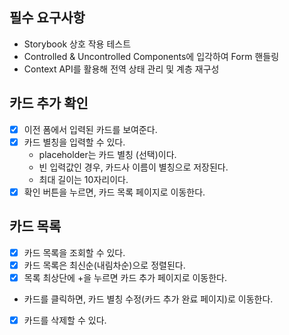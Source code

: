 ## 필수 요구사항

- Storybook 상호 작용 테스트
- Controlled & Uncontrolled Components에 입각하여 Form 핸들링
- Context API를 활용해 전역 상태 관리 및 계층 재구성

## 카드 추가 확인

- [x] 이전 폼에서 입력된 카드를 보여준다.
- [x] 카드 별칭을 입력할 수 있다.
  - placeholder는 카드 별칭 (선택)이다.
  - 빈 입력값인 경우, 카드사 이름이 별칭으로 저장된다.
  - 최대 길이는 10자리이다.
- [x] 확인 버튼을 누르면, 카드 목록 페이지로 이동한다.

## 카드 목록

- [x] 카드 목록을 조회할 수 있다.
- [x] 카드 목록은 최신순(내림차순)으로 정렬된다.
- [x] 목록 최상단에 +을 누르면 카드 추가 페이지로 이동한다.
- 카드를 클릭하면, 카드 별칭 수정(카드 추가 완료 페이지)로 이동한다.
- [x] 카드를 삭제할 수 있다.
